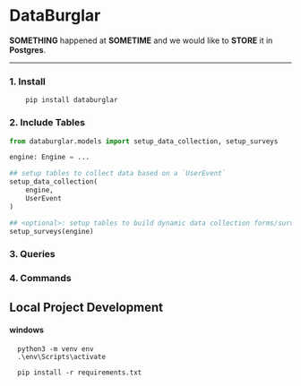 # DataBurglar

<p>
  <b>SOMETHING</b> happened at <b>SOMETIME</b> and we would like to <b>STORE</b> it in <b>Postgres</b>.
</p>

<hr />

### 1. Install

```
    pip install databurglar
```

### 2. Include Tables
```python
from databurglar.models import setup_data_collection, setup_surveys

engine: Engine = ...

## setup tables to collect data based on a `UserEvent`
setup_data_collection(
    engine,
    UserEvent
)

## <optional>: setup tables to build dynamic data collection forms/surveys
setup_surveys(engine)
```

### 3. Queries

### 4. Commands



## Local Project Development
#### windows
```
  python3 -m venv env
  .\env\Scripts\activate

  pip install -r requirements.txt
```
